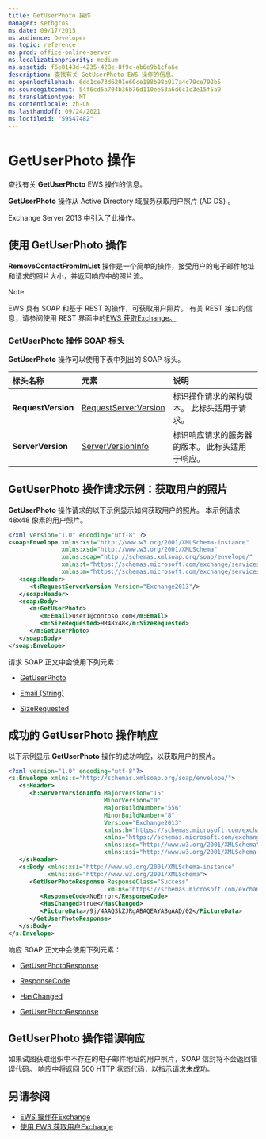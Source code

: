 ```yaml
---
title: GetUserPhoto 操作
manager: sethgros
ms.date: 09/17/2015
ms.audience: Developer
ms.topic: reference
ms.prod: office-online-server
ms.localizationpriority: medium
ms.assetid: f6e8143d-4235-428e-8f9c-ab6e9b1cfa6e
description: 查找有关 GetUserPhoto EWS 操作的信息。
ms.openlocfilehash: 6dd1ce73d6291e60ce188b98b917a4c79ce792b5
ms.sourcegitcommit: 54f6cd5a704b36b76d110ee53a6d6c1c3e15f5a9
ms.translationtype: MT
ms.contentlocale: zh-CN
ms.lasthandoff: 09/24/2021
ms.locfileid: "59547482"
---
```

# <a name="getuserphoto-operation"></a>GetUserPhoto 操作

查找有关 **GetUserPhoto** EWS 操作的信息。 
  
**GetUserPhoto** 操作从 Active Directory 域服务获取用户照片 (AD DS) 。 
  
Exchange Server 2013 中引入了此操作。
  
## <a name="using-the-getuserphoto-operation"></a>使用 GetUserPhoto 操作

**RemoveContactFromImList** 操作是一个简单的操作，接受用户的电子邮件地址和请求的照片大小，并返回响应中的照片流。 
  
> [!NOTE]
> EWS 具有 SOAP 和基于 REST 的操作，可获取用户照片。 有关 REST 接口的信息，请参阅使用 REST 界面中的[EWS 获取Exchange。](https://msdn.microsoft.com/library/f86d1099-1f57-47dc-abf2-4d5ae4e900a9%28Office.15%29.aspx) 
  
### <a name="getuserphoto-operation-soap-headers"></a>GetUserPhoto 操作 SOAP 标头

**GetUserPhoto** 操作可以使用下表中列出的 SOAP 标头。 
  
|**标头名称**|**元素**|**说明**|
|:-----|:-----|:-----|
|**RequestVersion** <br/> |[RequestServerVersion](requestserverversion.md) <br/> |标识操作请求的架构版本。 此标头适用于请求。  <br/> |
|**ServerVersion** <br/> |[ServerVersionInfo](serverversioninfo.md) <br/> |标识响应请求的服务器的版本。 此标头适用于响应。  <br/> |
   
## <a name="getuserphoto-operation-request-example-get-a-users-photo"></a>GetUserPhoto 操作请求示例：获取用户的照片

**GetUserPhoto** 操作请求的以下示例显示如何获取用户的照片。 本示例请求 48x48 像素的用户照片。 
  
```XML
<?xml version="1.0" encoding="utf-8" ?>
<soap:Envelope xmlns:xsi="http://www.w3.org/2001/XMLSchema-instance"
               xmlns:xsd="http://www.w3.org/2001/XMLSchema"
               xmlns:soap="http://schemas.xmlsoap.org/soap/envelope/"
               xmlns:t="https://schemas.microsoft.com/exchange/services/2006/types"
               xmlns:m="https://schemas.microsoft.com/exchange/services/2006/messages">
   <soap:Header>
      <t:RequestServerVersion Version="Exchange2013"/>
   </soap:Header>
   <soap:Body>
      <m:GetUserPhoto>
         <m:Email>user1@contoso.com</m:Email>
         <m:SizeRequested>HR48x48</m:SizeRequested>
      </m:GetUserPhoto>
   </soap:Body>
</soap:Envelope>
```

请求 SOAP 正文中会使用下列元素：
  
- [GetUserPhoto](getuserphoto.md)
    
- [Email (String)](email-string.md)
    
- [SizeRequested](sizerequested.md)
    
## <a name="successful-getuserphoto-operation-response"></a>成功的 GetUserPhoto 操作响应

以下示例显示 **GetUserPhoto** 操作的成功响应，以获取用户的照片。 
  
```XML
<?xml version="1.0" encoding="utf-8"?>
<s:Envelope xmlns:s="http://schemas.xmlsoap.org/soap/envelope/">
   <s:Header>
      <h:ServerVersionInfo MajorVersion="15" 
                           MinorVersion="0" 
                           MajorBuildNumber="556" 
                           MinorBuildNumber="8" 
                           Version="Exchange2013" 
                           xmlns:h="https://schemas.microsoft.com/exchange/services/2006/types" 
                           xmlns="https://schemas.microsoft.com/exchange/services/2006/types" 
                           xmlns:xsd="http://www.w3.org/2001/XMLSchema" 
                           xmlns:xsi="http://www.w3.org/2001/XMLSchema-instance"/>
   </s:Header>
   <s:Body xmlns:xsi="http://www.w3.org/2001/XMLSchema-instance" 
           xmlns:xsd="http://www.w3.org/2001/XMLSchema">
      <GetUserPhotoResponse ResponseClass="Success" 
                            xmlns="https://schemas.microsoft.com/exchange/services/2006/messages">
         <ResponseCode>NoError</ResponseCode>
         <HasChanged>true</HasChanged>
         <PictureData>/9j/4AAQSkZJRgABAQEAYABgAAD/02</PictureData>
      </GetUserPhotoResponse>
   </s:Body>
</s:Envelope>

```

响应 SOAP 正文中会使用下列元素：
  
- [GetUserPhotoResponse](getuserphotoresponse.md)
    
- [ResponseCode](responsecode.md)
    
- [HasChanged](haschanged.md)
    
- [GetUserPhotoResponse](getuserphotoresponse.md)
    
## <a name="getuserphoto-operation-error-response"></a>GetUserPhoto 操作错误响应

如果试图获取组织中不存在的电子邮件地址的用户照片，SOAP 信封将不会返回错误代码。 响应中将返回 500 HTTP 状态代码，以指示请求未成功。 
  
## <a name="see-also"></a>另请参阅

- [EWS 操作在Exchange](ews-operations-in-exchange.md)   
- [使用 EWS 获取用户Exchange](https://msdn.microsoft.com/library/f86d1099-1f57-47dc-abf2-4d5ae4e900a9%28Office.15%29.aspx)
    

